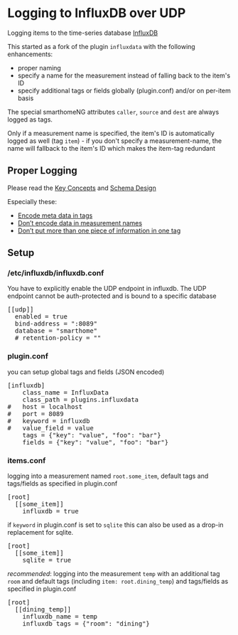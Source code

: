 # Logging to InfluxDB over UDP
Logging items to the time-series database [InfluxDB](https://www.influxdata.com/time-series-platform/influxdb/)

This started as a fork of the plugin `influxdata` with the following enhancements:
- proper naming
- specify a name for the measurement instead of falling back to the item's ID
- specify additional tags or fields globally (plugin.conf) and/or on per-item basis

The special smarthomeNG attributes `caller`, `source` and `dest` are always logged as tags.

Only if a measurement name is specified, the item's ID is automatically logged as well (tag `item`) - if you don't specify a measurement-name, the name will fallback to the item's ID which makes the item-tag redundant

## Proper Logging
Please read the [Key Concepts](https://docs.influxdata.com/influxdb/v1.1/concepts/key_concepts/) and [Schema Design](https://docs.influxdata.com/influxdb/v1.1/concepts/schema_and_data_layout/)

Especially these:
- [Encode meta data in tags](https://docs.influxdata.com/influxdb/v1.1/concepts/schema_and_data_layout/#encode-meta-data-in-tags)
- [Don’t encode data in measurement names](https://docs.influxdata.com/influxdb/v1.1/concepts/schema_and_data_layout/#don-t-encode-data-in-measurement-names)
- [Don’t put more than one piece of information in one tag](https://docs.influxdata.com/influxdb/v1.1/concepts/schema_and_data_layout/#don-t-put-more-than-one-piece-of-information-in-one-tag)

## Setup
### /etc/influxdb/influxdb.conf
You have to explicitly enable the UDP endpoint in influxdb. The UDP endpoint cannot be auth-protected and is bound to a specific database
<pre>
[[udp]]
  enabled = true
  bind-address = ":8089"
  database = "smarthome"
  # retention-policy = ""
</pre>

### plugin.conf
you can setup global tags and fields (JSON encoded)
<pre>
[influxdb]
    class_name = InfluxData
    class_path = plugins.influxdata
#   host = localhost
#   port = 8089
#   keyword = influxdb
#   value_field = value
    tags = {"key": "value", "foo": "bar"}
    fields = {"key": "value", "foo": "bar"}
</pre>

### items.conf
logging into a measurement named `root.some_item`, default tags and tags/fields as specified in plugin.conf
<pre>
[root]
  [[some_item]]
    influxdb = true
</pre>

if `keyword` in plugin.conf is set to `sqlite` this can also be used as a drop-in replacement for sqlite.
<pre>
[root]
  [[some_item]]
    sqlite = true
</pre>

*recommended*: logging into the measurement `temp` with an additional tag `room` and default tags (including `item: root.dining_temp`) and tags/fields as specified in plugin.conf
<pre>
[root]
  [[dining_temp]]
    influxdb_name = temp
    influxdb_tags = {"room": "dining"}
</pre>
